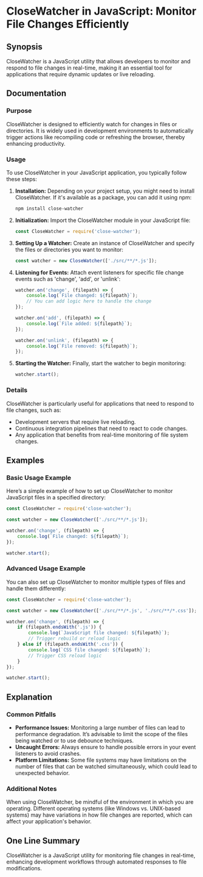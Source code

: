 <!--
Meta Description: # CloseWatcher in JavaScript: Monitor File Changes Efficiently ## Synopsis CloseWatcher is a JavaScript utility that allows developers to monitor and ...
Meta Keywords: closewatcher, watcher, file, javascript, filepath
-->

# CloseWatcher in JavaScript: Monitor File Changes Efficiently

## Synopsis
CloseWatcher is a JavaScript utility that allows developers to monitor and respond to file changes in real-time, making it an essential tool for applications that require dynamic updates or live reloading.

## Documentation
### Purpose
CloseWatcher is designed to efficiently watch for changes in files or directories. It is widely used in development environments to automatically trigger actions like recompiling code or refreshing the browser, thereby enhancing productivity.

### Usage
To use CloseWatcher in your JavaScript application, you typically follow these steps:

1. **Installation:** Depending on your project setup, you might need to install CloseWatcher. If it's available as a package, you can add it using npm:
   ```bash
   npm install close-watcher
   ```

2. **Initialization:** Import the CloseWatcher module in your JavaScript file:
   ```javascript
   const CloseWatcher = require('close-watcher');
   ```

3. **Setting Up a Watcher:**
   Create an instance of CloseWatcher and specify the files or directories you want to monitor:
   ```javascript
   const watcher = new CloseWatcher(['./src/**/*.js']);
   ```

4. **Listening for Events:**
   Attach event listeners for specific file change events such as 'change', 'add', or 'unlink':
   ```javascript
   watcher.on('change', (filepath) => {
       console.log(`File changed: ${filepath}`);
       // You can add logic here to handle the change
   });

   watcher.on('add', (filepath) => {
       console.log(`File added: ${filepath}`);
   });

   watcher.on('unlink', (filepath) => {
       console.log(`File removed: ${filepath}`);
   });
   ```

5. **Starting the Watcher:**
   Finally, start the watcher to begin monitoring:
   ```javascript
   watcher.start();
   ```

### Details
CloseWatcher is particularly useful for applications that need to respond to file changes, such as:
- Development servers that require live reloading.
- Continuous integration pipelines that need to react to code changes.
- Any application that benefits from real-time monitoring of file system changes.

## Examples
### Basic Usage Example
Here’s a simple example of how to set up CloseWatcher to monitor JavaScript files in a specified directory:

```javascript
const CloseWatcher = require('close-watcher');

const watcher = new CloseWatcher(['./src/**/*.js']);

watcher.on('change', (filepath) => {
    console.log(`File changed: ${filepath}`);
});

watcher.start();
```

### Advanced Usage Example
You can also set up CloseWatcher to monitor multiple types of files and handle them differently:

```javascript
const CloseWatcher = require('close-watcher');

const watcher = new CloseWatcher(['./src/**/*.js', './src/**/*.css']);

watcher.on('change', (filepath) => {
    if (filepath.endsWith('.js')) {
        console.log(`JavaScript file changed: ${filepath}`);
        // Trigger rebuild or reload logic
    } else if (filepath.endsWith('.css')) {
        console.log(`CSS file changed: ${filepath}`);
        // Trigger CSS reload logic
    }
});

watcher.start();
```

## Explanation
### Common Pitfalls
- **Performance Issues:** Monitoring a large number of files can lead to performance degradation. It’s advisable to limit the scope of the files being watched or to use debounce techniques.
- **Uncaught Errors:** Always ensure to handle possible errors in your event listeners to avoid crashes.
- **Platform Limitations:** Some file systems may have limitations on the number of files that can be watched simultaneously, which could lead to unexpected behavior.

### Additional Notes
When using CloseWatcher, be mindful of the environment in which you are operating. Different operating systems (like Windows vs. UNIX-based systems) may have variations in how file changes are reported, which can affect your application's behavior.

## One Line Summary
CloseWatcher is a JavaScript utility for monitoring file changes in real-time, enhancing development workflows through automated responses to file modifications.